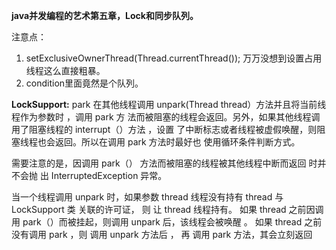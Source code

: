 **java并发编程的艺术第五章，Lock和同步队列。**

注意点：
1. setExclusiveOwnerThread(Thread.currentThread()); 万万没想到设置占用线程这么直接粗暴。
2. condition里面竟然是个队列。

**LockSupport:**
park
在其他线程调用 unpark(Thread thread）方法并且将当前线程作为参数时 ，调用 park 方
法而被阻塞的线程会返回。另外，如果其他线程调用了阻塞线程的 interrupt（）方法 ，设置
了中断标志或者线程被虚假唤醒，则阻塞线程也会返回。所以在调用 park 方法时最好也
使用循环条件判断方式。

需要注意的是，因调用 park（） 方法而被阻塞的线程被其他线程中断而返回 时并不会抛
出 InterruptedException 异常。

当一个线程调用 unpark 时，如果参数 thread 线程没有持有 thread 与 LockSupport 类
关联的许可证， 则 让 thread 线程持有。 如果 thread 之前因调用 park（）而被挂起，则调用
unpark 后，该线程会被唤醒 。 如果 thread 之前没有调用 park ，则 调用 unpark 方法后 ， 再
调用 park 方法，其会立刻返回 